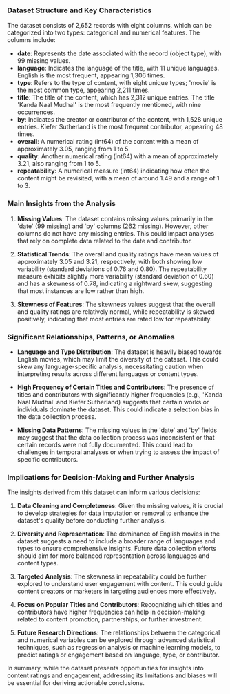 ### Dataset Structure and Key Characteristics

The dataset consists of 2,652 records with eight columns, which can be categorized into two types: categorical and numerical features. The columns include:

- **date**: Represents the date associated with the record (object type), with 99 missing values.
- **language**: Indicates the language of the title, with 11 unique languages. English is the most frequent, appearing 1,306 times.
- **type**: Refers to the type of content, with eight unique types; 'movie' is the most common type, appearing 2,211 times.
- **title**: The title of the content, which has 2,312 unique entries. The title 'Kanda Naal Mudhal' is the most frequently mentioned, with nine occurrences.
- **by**: Indicates the creator or contributor of the content, with 1,528 unique entries. Kiefer Sutherland is the most frequent contributor, appearing 48 times.
- **overall**: A numerical rating (int64) of the content with a mean of approximately 3.05, ranging from 1 to 5.
- **quality**: Another numerical rating (int64) with a mean of approximately 3.21, also ranging from 1 to 5.
- **repeatability**: A numerical measure (int64) indicating how often the content might be revisited, with a mean of around 1.49 and a range of 1 to 3.

### Main Insights from the Analysis

1. **Missing Values**: The dataset contains missing values primarily in the 'date' (99 missing) and 'by' columns (262 missing). However, other columns do not have any missing entries. This could impact analyses that rely on complete data related to the date and contributor.

2. **Statistical Trends**: The overall and quality ratings have mean values of approximately 3.05 and 3.21, respectively, with both showing low variability (standard deviations of 0.76 and 0.80). The repeatability measure exhibits slightly more variability (standard deviation of 0.60) and has a skewness of 0.78, indicating a rightward skew, suggesting that most instances are low rather than high.

3. **Skewness of Features**: The skewness values suggest that the overall and quality ratings are relatively normal, while repeatability is skewed positively, indicating that most entries are rated low for repeatability.

### Significant Relationships, Patterns, or Anomalies

- **Language and Type Distribution**: The dataset is heavily biased towards English movies, which may limit the diversity of the dataset. This could skew any language-specific analysis, necessitating caution when interpreting results across different languages or content types.
  
- **High Frequency of Certain Titles and Contributors**: The presence of titles and contributors with significantly higher frequencies (e.g., 'Kanda Naal Mudhal' and Kiefer Sutherland) suggests that certain works or individuals dominate the dataset. This could indicate a selection bias in the data collection process.

- **Missing Data Patterns**: The missing values in the 'date' and 'by' fields may suggest that the data collection process was inconsistent or that certain records were not fully documented. This could lead to challenges in temporal analyses or when trying to assess the impact of specific contributors.

### Implications for Decision-Making and Further Analysis

The insights derived from this dataset can inform various decisions:

1. **Data Cleaning and Completeness**: Given the missing values, it is crucial to develop strategies for data imputation or removal to enhance the dataset's quality before conducting further analysis.

2. **Diversity and Representation**: The dominance of English movies in the dataset suggests a need to include a broader range of languages and types to ensure comprehensive insights. Future data collection efforts should aim for more balanced representation across languages and content types.

3. **Targeted Analysis**: The skewness in repeatability could be further explored to understand user engagement with content. This could guide content creators or marketers in targeting audiences more effectively.

4. **Focus on Popular Titles and Contributors**: Recognizing which titles and contributors have higher frequencies can help in decision-making related to content promotion, partnerships, or further investment.

5. **Future Research Directions**: The relationships between the categorical and numerical variables can be explored through advanced statistical techniques, such as regression analysis or machine learning models, to predict ratings or engagement based on language, type, or contributor.

In summary, while the dataset presents opportunities for insights into content ratings and engagement, addressing its limitations and biases will be essential for deriving actionable conclusions.
